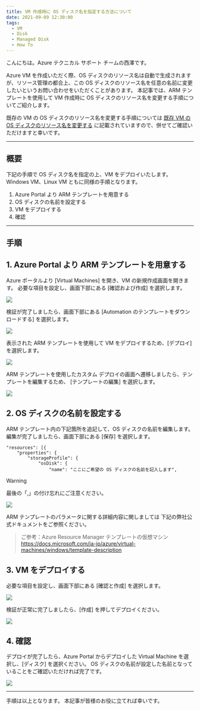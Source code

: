 ```yaml
---
title: VM 作成時に OS ディスク名を指定する方法について
date: 2021-09-09 12:30:00
tags:
  - VM
  - Disk
  - Managed Disk
  - How To
---
```


こんにちは。Azure テクニカル サポート チームの西澤です。

Azure VM を作成いただく際、OS ディスクのリソース名は自動で生成されますが、リソース管理の都合上、この OS ディスクのリソース名を任意の名前に変更したいというお問い合わせをいただくことがあります。
本記事では、ARM テンプレートを使用して VM 作成時に OS ディスクのリソース名を変更する手順についてご紹介します。

<!-- more -->

既存の VM の OS ディスクのリソース名を変更する手順については [既存 VM の OS ディスクのリソース名を変更する](https://jpaztech.github.io/blog/vm/how-to-change-os-disk-name/) に記載されていますので、併せてご確認いただけますと幸いです。

---

## 概要
下記の手順で OS ディスク名を指定の上、VM をデプロイいたします。
Windows VM、Linux VM ともに同様の手順となります。

1. Azure Portal より ARM テンプレートを用意する
2. OS ディスクの名前を設定する
3. VM をデプロイする 
4. 確認

---

## 手順
## 1. Azure Portal より ARM テンプレートを用意する
Azure ポータルより [Virtual Machines] を開き、VM の新規作成画面を開きます。
必要な項目を設定し、画面下部にある [確認および作成] を選択します。

![](./set-os-disk-name-using-arm-template/1.png)

検証が完了しましたら、画面下部にある [Automation のテンプレートをダウンロードする] を選択します。

![](./set-os-disk-name-using-arm-template/2.png)

 
表示された ARM テンプレートを使用して VM をデプロイするため、[デプロイ] を選択します。

![](./set-os-disk-name-using-arm-template/3.png)


ARM テンプレートを使用したカスタム デプロイの画面へ遷移しましたら、テンプレートを編集するため、
[テンプレートの編集] を選択します。

![](./set-os-disk-name-using-arm-template/4.png)


## 2. OS ディスクの名前を設定する
ARM テンプレート内の下記箇所を追記して、OS ディスクの名前を編集します。
編集が完了しましたら、画面下部にある [保存] を選択します。

```
"resources": [{
	"properties": {
		"storageProfile": {
			"osDisk": {
				"name": "ここにご希望の OS ディスクの名前を記入します",
```

> [!WARNING]
> 最後の「,」の付け忘れにご注意ください。

![](./set-os-disk-name-using-arm-template/5.png)

ARM テンプレートのパラメータに関する詳細内容に関しましては
下記の弊社公式ドキュメントをご参照ください。

> ご参考：Azure Resource Manager テンプレートの仮想マシン
> https://docs.microsoft.com/ja-jp/azure/virtual-machines/windows/template-description

## 3. VM をデプロイする 
必要な項目を設定し、画面下部にある  [確認と作成] を選択します。

![](./set-os-disk-name-using-arm-template/6.png)

検証が正常に完了しましたら、[作成] を押してデプロイください。

![](./set-os-disk-name-using-arm-template/7.png)

## 4. 確認
デプロイが完了したら、Azure Portal からデプロイした Virtual Machine を選択し、[ディスク] を選択ください。
OS ディスクの名前が設定した名前となっていることをご確認いただければ完了です。

![](./set-os-disk-name-using-arm-template/8.png)

---

手順は以上となります。
本記事が皆様のお役に立てれば幸いです。
